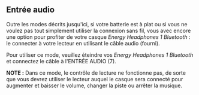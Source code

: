 ## Entrée audio

Outre les modes décrits jusqu'ici, si votre batterie est à plat ou si vous ne voulez pas tout simplement utiliser la connexion sans fil, vous avec encore une option pour profiter de votre casque *Energy Headphones 1 Bluetooth* : le connecter à votre lecteur en utilisant le câble audio (fourni).

Pour utiliser ce mode, veuillez éteindre vos *Energy Headphones 1 Bluetooth* et connectez le câble à l'ENTRÉE AUDIO (7).

**NOTE :** Dans ce mode, le contrôle de lecture ne fonctionne pas, de sorte que vous devrez utiliser le lecteur auquel le casque sera connecté pour augmenter et baisser le volume, changer la piste ou arrêter la musique.
